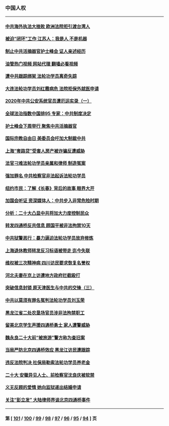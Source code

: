 ### 中国人权
---
#### [中共海外执法大挫败 欧洲法院拒引渡台湾人](../../pages/ncid278/n13859684.md?11050445) 
#### [被迫“闭环”工作 江苏人：我是人 不是机器](../../pages/ncid278/n13859052.md?11050445) 
#### [制止中共活摘器官护士峰会 证人亲述经历](../../pages/ncid278/n13859007.md?11050445) 
#### [油管热门视频 网站代理 翻墙必看视频](http://132.145.103.77:81/youtube.html?11050445)
#### [遭中共跟踪绑架 法轮功学员离奇失踪](../../pages/ncid278/n13856504.md?11050445) 
#### [大连法轮功学员刘红霞病危 法院拒保外就医申请](../../pages/ncid278/n13856678.md?11050445) 
#### [2020年中共公安系统官员遭厄运实录（一）](../../pages/ncid278/n13854727.md?11050445) 
#### [全球法治指数中国排95 专家：中共制度决定](../../pages/ncid278/n13855901.md?11050445) 
#### [护士峰会下周举行 聚焦中共活摘器官](../../pages/ncid278/n13855418.md?11050445) 
#### [国际宗教自由日 美委员会吁加大制裁中共](../../pages/ncid278/n13855021.md?11050445) 
#### [上海“套路贷”受害人房产被诈骗反遭威胁](../../pages/ncid278/n13853106.md?11050445) 
#### [法官刁难法轮功学员亲属和律师 制造冤案](../../pages/ncid278/n13853873.md?11050445) 
#### [强加罪名 中共检察官非法起诉法轮功学员](../../pages/ncid278/n13852456.md?11050445) 
#### [纽约市民：了解《长春》背后的故事 眼界大开](../../pages/ncid278/n13853501.md?11050445) 
#### [加国会听证 资深媒体人：中共步入非常危险时期](../../pages/ncid278/n13853553.md?11050445) 
#### [分析：二十大凸显中共将加大力度控制民众](../../pages/ncid278/n13853443.md?11050445) 
#### [转发四通桥反共信息 顾国平被非法拘禁10天](../../pages/ncid278/n13852888.md?11050445) 
#### [中共狱警恶行：暴力逼迫法轮功学员放弃修炼](../../pages/ncid278/n13851207.md?11050445) 
#### [上海退休教师转发反习标语被带走 迄今失联](../../pages/ncid278/n13852403.md?11050445) 
#### [维权被三次精神病 四川访民要求恢复名誉权](../../pages/ncid278/n13851812.md?11050445) 
#### [河北夫妻在京上访遭地方政府拦截殴打](../../pages/ncid278/n13851214.md?11050445) 
#### [突破信息封锁 原天津医生与中共的交锋（三）](../../pages/ncid278/n13849718.md?11050445) 
#### [中共以莫须有罪名冤判法轮功学员刘玉荣](../../pages/ncid278/n13850139.md?11050445) 
#### [黑龙江省二处农垦场官员涉非法拘禁职工](../../pages/ncid278/n13851061.md?11050445) 
#### [留美北京学生声援四通桥勇士 家人遭警威胁](../../pages/ncid278/n13850956.md?11050445) 
#### [魏永良二十大前“被旅游”警方称为查旧案](../../pages/ncid278/n13850621.md?11050445) 
#### [当局严防北京四通桥效应 黑龙江访民遭跟踪](../../pages/ncid278/n13850235.md?11050445) 
#### [违反法院判决 社保局勒索法轮功学员养老金](../../pages/ncid278/n13847343.md?11050445) 
#### [二十大 安徽异见人士、前检察官沈良庆被软禁](../../pages/ncid278/n13850071.md?11050445) 
#### [义无反顾的爱情 她向监狱递出结婚申请](../../pages/ncid278/n13849716.md?11050445) 
#### [关注“彭立发” 大陆律师界谈北京四通桥事件](../../pages/ncid278/n13849566.md?11050445) 

---
#### 第 [ [101](./101.md?11050445) / [100](./100.md?11050445) / [99](./99.md?11050445) / [98](./98.md?11050445) / [97](./97.md?11050445) / [96](./96.md?11050445) / [95](./95.md?11050445) / [94](./94.md?11050445) ] 页
